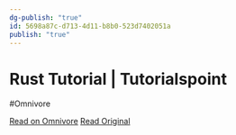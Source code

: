 ```yaml
---
dg-publish: "true"
id: 5698a87c-d713-4d11-b8b0-523d7402051a
publish: "true"
---
```


# Rust Tutorial | Tutorialspoint
#Omnivore

[Read on Omnivore](https://omnivore.app/me/rust-tutorial-tutorialspoint-1895f7fffc1)
[Read Original](https://www.tutorialspoint.com/rust/index.htm)
